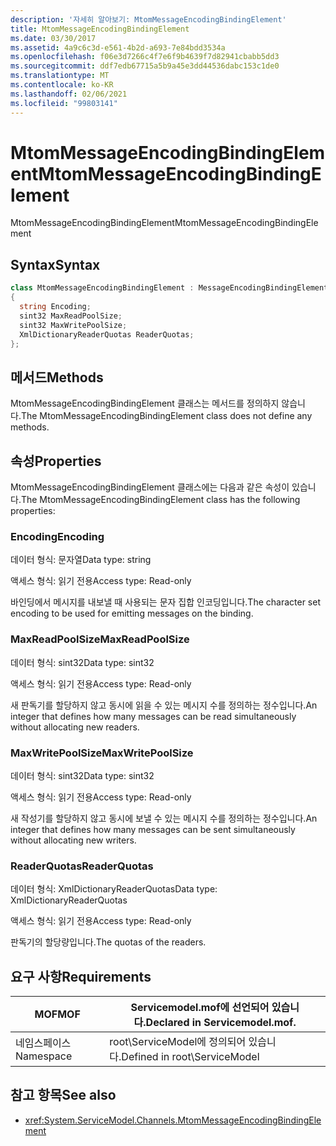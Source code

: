 ```yaml
---
description: '자세히 알아보기: MtomMessageEncodingBindingElement'
title: MtomMessageEncodingBindingElement
ms.date: 03/30/2017
ms.assetid: 4a9c6c3d-e561-4b2d-a693-7e84bdd3534a
ms.openlocfilehash: f06e3d7266c4f7e6f9b4639f7d82941cbabb5dd3
ms.sourcegitcommit: ddf7edb67715a5b9a45e3dd44536dabc153c1de0
ms.translationtype: MT
ms.contentlocale: ko-KR
ms.lasthandoff: 02/06/2021
ms.locfileid: "99803141"
---
```

# <a name="mtommessageencodingbindingelement"></a><span data-ttu-id="a58e9-103">MtomMessageEncodingBindingElement</span><span class="sxs-lookup"><span data-stu-id="a58e9-103">MtomMessageEncodingBindingElement</span></span>

<span data-ttu-id="a58e9-104">MtomMessageEncodingBindingElement</span><span class="sxs-lookup"><span data-stu-id="a58e9-104">MtomMessageEncodingBindingElement</span></span>  
  
## <a name="syntax"></a><span data-ttu-id="a58e9-105">Syntax</span><span class="sxs-lookup"><span data-stu-id="a58e9-105">Syntax</span></span>  
  
```csharp
class MtomMessageEncodingBindingElement : MessageEncodingBindingElement  
{  
  string Encoding;  
  sint32 MaxReadPoolSize;  
  sint32 MaxWritePoolSize;  
  XmlDictionaryReaderQuotas ReaderQuotas;  
};  
```  
  
## <a name="methods"></a><span data-ttu-id="a58e9-106">메서드</span><span class="sxs-lookup"><span data-stu-id="a58e9-106">Methods</span></span>  

 <span data-ttu-id="a58e9-107">MtomMessageEncodingBindingElement 클래스는 메서드를 정의하지 않습니다.</span><span class="sxs-lookup"><span data-stu-id="a58e9-107">The MtomMessageEncodingBindingElement class does not define any methods.</span></span>  
  
## <a name="properties"></a><span data-ttu-id="a58e9-108">속성</span><span class="sxs-lookup"><span data-stu-id="a58e9-108">Properties</span></span>  

 <span data-ttu-id="a58e9-109">MtomMessageEncodingBindingElement 클래스에는 다음과 같은 속성이 있습니다.</span><span class="sxs-lookup"><span data-stu-id="a58e9-109">The MtomMessageEncodingBindingElement class has the following properties:</span></span>  
  
### <a name="encoding"></a><span data-ttu-id="a58e9-110">Encoding</span><span class="sxs-lookup"><span data-stu-id="a58e9-110">Encoding</span></span>  

 <span data-ttu-id="a58e9-111">데이터 형식: 문자열</span><span class="sxs-lookup"><span data-stu-id="a58e9-111">Data type: string</span></span>  
  
 <span data-ttu-id="a58e9-112">액세스 형식: 읽기 전용</span><span class="sxs-lookup"><span data-stu-id="a58e9-112">Access type: Read-only</span></span>  
  
 <span data-ttu-id="a58e9-113">바인딩에서 메시지를 내보낼 때 사용되는 문자 집합 인코딩입니다.</span><span class="sxs-lookup"><span data-stu-id="a58e9-113">The character set encoding to be used for emitting messages on the binding.</span></span>  
  
### <a name="maxreadpoolsize"></a><span data-ttu-id="a58e9-114">MaxReadPoolSize</span><span class="sxs-lookup"><span data-stu-id="a58e9-114">MaxReadPoolSize</span></span>  

 <span data-ttu-id="a58e9-115">데이터 형식: sint32</span><span class="sxs-lookup"><span data-stu-id="a58e9-115">Data type: sint32</span></span>  
  
 <span data-ttu-id="a58e9-116">액세스 형식: 읽기 전용</span><span class="sxs-lookup"><span data-stu-id="a58e9-116">Access type: Read-only</span></span>  
  
 <span data-ttu-id="a58e9-117">새 판독기를 할당하지 않고 동시에 읽을 수 있는 메시지 수를 정의하는 정수입니다.</span><span class="sxs-lookup"><span data-stu-id="a58e9-117">An integer that defines how many messages can be read simultaneously without allocating new readers.</span></span>  
  
### <a name="maxwritepoolsize"></a><span data-ttu-id="a58e9-118">MaxWritePoolSize</span><span class="sxs-lookup"><span data-stu-id="a58e9-118">MaxWritePoolSize</span></span>  

 <span data-ttu-id="a58e9-119">데이터 형식: sint32</span><span class="sxs-lookup"><span data-stu-id="a58e9-119">Data type: sint32</span></span>  
  
 <span data-ttu-id="a58e9-120">액세스 형식: 읽기 전용</span><span class="sxs-lookup"><span data-stu-id="a58e9-120">Access type: Read-only</span></span>  
  
 <span data-ttu-id="a58e9-121">새 작성기를 할당하지 않고 동시에 보낼 수 있는 메시지 수를 정의하는 정수입니다.</span><span class="sxs-lookup"><span data-stu-id="a58e9-121">An integer that defines how many messages can be sent simultaneously without allocating new writers.</span></span>  
  
### <a name="readerquotas"></a><span data-ttu-id="a58e9-122">ReaderQuotas</span><span class="sxs-lookup"><span data-stu-id="a58e9-122">ReaderQuotas</span></span>  

 <span data-ttu-id="a58e9-123">데이터 형식: XmlDictionaryReaderQuotas</span><span class="sxs-lookup"><span data-stu-id="a58e9-123">Data type: XmlDictionaryReaderQuotas</span></span>  
  
 <span data-ttu-id="a58e9-124">액세스 형식: 읽기 전용</span><span class="sxs-lookup"><span data-stu-id="a58e9-124">Access type: Read-only</span></span>  
  
 <span data-ttu-id="a58e9-125">판독기의 할당량입니다.</span><span class="sxs-lookup"><span data-stu-id="a58e9-125">The quotas of the readers.</span></span>  
  
## <a name="requirements"></a><span data-ttu-id="a58e9-126">요구 사항</span><span class="sxs-lookup"><span data-stu-id="a58e9-126">Requirements</span></span>  
  
|<span data-ttu-id="a58e9-127">MOF</span><span class="sxs-lookup"><span data-stu-id="a58e9-127">MOF</span></span>|<span data-ttu-id="a58e9-128">Servicemodel.mof에 선언되어 있습니다.</span><span class="sxs-lookup"><span data-stu-id="a58e9-128">Declared in Servicemodel.mof.</span></span>|  
|---------|-----------------------------------|  
|<span data-ttu-id="a58e9-129">네임스페이스</span><span class="sxs-lookup"><span data-stu-id="a58e9-129">Namespace</span></span>|<span data-ttu-id="a58e9-130">root\ServiceModel에 정의되어 있습니다.</span><span class="sxs-lookup"><span data-stu-id="a58e9-130">Defined in root\ServiceModel</span></span>|  
  
## <a name="see-also"></a><span data-ttu-id="a58e9-131">참고 항목</span><span class="sxs-lookup"><span data-stu-id="a58e9-131">See also</span></span>

- <xref:System.ServiceModel.Channels.MtomMessageEncodingBindingElement>

